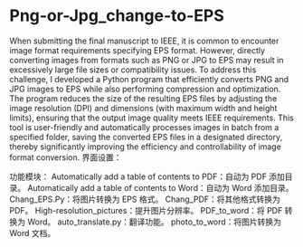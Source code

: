 # Png-or-Jpg_change-to-EPS
When submitting the final manuscript to IEEE, it is common to encounter image format requirements specifying EPS format. However, directly converting images from formats such as PNG or JPG to EPS may result in excessively large file sizes or compatibility issues. To address this challenge, I developed a Python program that efficiently converts PNG and JPG images to EPS while also performing compression and optimization. The program reduces the size of the resulting EPS files by adjusting the image resolution (DPI) and dimensions (with maximum width and height limits), ensuring that the output image quality meets IEEE requirements. This tool is user-friendly and automatically processes images in batch from a specified folder, saving the converted EPS files in a designated directory, thereby significantly improving the efficiency and controllability of image format conversion.
界面设置：

功能模块：
Automatically add a table of contents to PDF：自动为 PDF 添加目录。
Automatically add a table of contents to Word：自动为 Word 添加目录。
Chang_EPS.Py：将图片转换为 EPS 格式。
Chang_PDF：将其他格式转换为 PDF。
High-resolution_pictures：提升图片分辨率。
PDF_to_word：将 PDF 转换为 Word。
auto_translate.py：翻译功能。
photo_to_word：将图片转换为 Word 文档。
